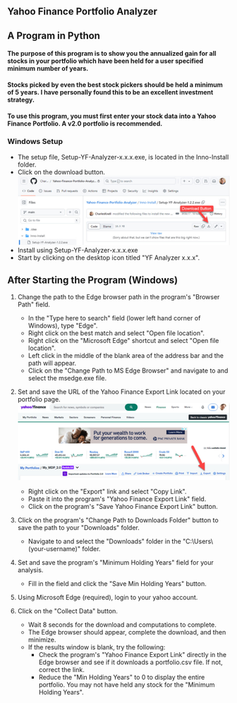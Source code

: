 ## Yahoo Finance Portfolio Analyzer
## A Program in Python

#### The purpose of this program is to show you the annualized gain for all stocks in your portfolio which have been held for a user specified minimum number of years.
#### Stocks picked by even the best stock pickers should be held a minimum of 5 years. I have personally found this to be an excellent investment strategy.
#### To use this program, you must first enter your stock data into a Yahoo Finance Portfolio. A v2.0 portfolio is recommended.

### Windows Setup

* The setup file, Setup-YF-Analyzer-x.x.x.exe, is located in the Inno-Install folder.
* Click on the download button.
![Setup File Download Link Image](YF-setup-download.jpg)
* Install using Setup-YF-Analyzer-x.x.x.exe
* Start by clicking on the desktop icon titled "YF Analyzer x.x.x".

## After Starting the Program (Windows)
1. Change the path to the Edge browser path in the program's "Browser Path" field. 
   * In the "Type here to search" field (lower left hand corner of Windows), type "Edge". 
   * Right click on the best match and select "Open file location".
   * Right click on the "Microsoft Edge" shortcut and select "Open file location".
   * Left click in the middle of the blank area of the address bar and the path will appear.
   * Click on the "Change Path to MS Edge Browser" and navigate to and select the msedge.exe file.
2. Set and save the URL of the Yahoo Finance Export Link located on your portfolio page.
![Export Link Image](YF-export-link.jpg)
   * Right click on the "Export" link and select "Copy Link". 
   * Paste it into the program's "Yahoo Finance Export Link" field. 
   * Click on the program's "Save Yahoo Finance Export Link" button.

3. Click on the program's "Change Path to Downloads Folder" button to save the path to your "Downloads" folder.
   * Navigate to and select the "Downloads" folder in the "C:\\Users\\(your-username)" folder.
4. Set and save the program's "Minimum Holding Years" field for your analysis.
   * Fill in the field and click the "Save Min Holding Years" button.
5. Using Microsoft Edge (required), login to your yahoo account.
6. Click on the "Collect Data" button.
   * Wait 8 seconds for the download and computations to complete.
   * The Edge browser should appear, complete the download, and then minimize.
   * If the results window is blank, try the following:
     * Check the program's "Yahoo Finance Export Link" directly in the Edge browser and see if it downloads a portfolio.csv file. If not, correct the link.
     * Reduce the "Min Holding Years" to 0 to display the entire portfolio. You may not have held any stock for the "Minimum Holding Years".
